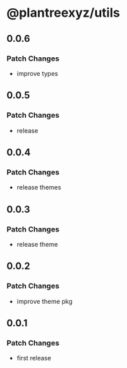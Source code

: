 # @plantreexyz/utils

## 0.0.6

### Patch Changes

- improve types

## 0.0.5

### Patch Changes

- release

## 0.0.4

### Patch Changes

- release themes

## 0.0.3

### Patch Changes

- release theme

## 0.0.2

### Patch Changes

- improve theme pkg

## 0.0.1

### Patch Changes

- first release
